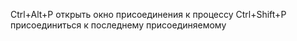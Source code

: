 Ctrl+Alt+P открыть окно присоединения к процессу
Ctrl+Shift+P присоединиться к последнему присоединяемому